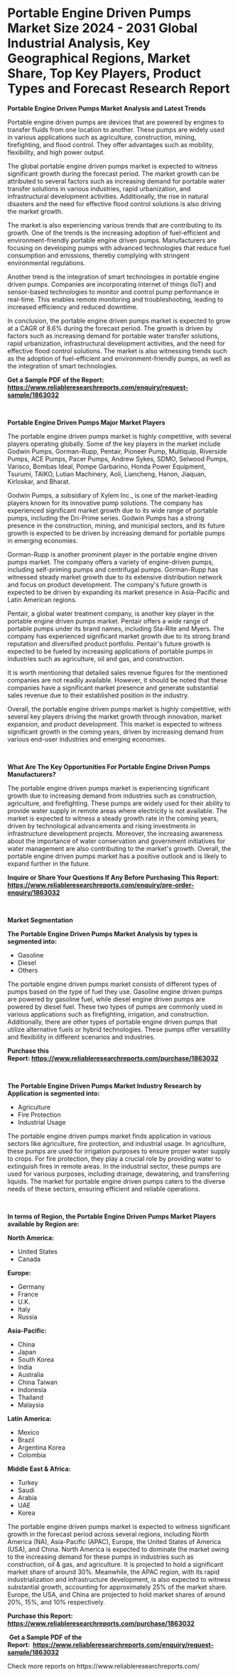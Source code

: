 <p><h1>Portable Engine Driven Pumps Market Size 2024 - 2031 Global Industrial Analysis, Key Geographical Regions, Market Share, Top Key Players, Product Types and Forecast Research Report</h1></p><p><strong>Portable Engine Driven Pumps Market Analysis and Latest Trends</strong></p>
<p><p>Portable engine driven pumps are devices that are powered by engines to transfer fluids from one location to another. These pumps are widely used in various applications such as agriculture, construction, mining, firefighting, and flood control. They offer advantages such as mobility, flexibility, and high power output.</p><p>The global portable engine driven pumps market is expected to witness significant growth during the forecast period. The market growth can be attributed to several factors such as increasing demand for portable water transfer solutions in various industries, rapid urbanization, and infrastructural development activities. Additionally, the rise in natural disasters and the need for effective flood control solutions is also driving the market growth.</p><p>The market is also experiencing various trends that are contributing to its growth. One of the trends is the increasing adoption of fuel-efficient and environment-friendly portable engine driven pumps. Manufacturers are focusing on developing pumps with advanced technologies that reduce fuel consumption and emissions, thereby complying with stringent environmental regulations.</p><p>Another trend is the integration of smart technologies in portable engine driven pumps. Companies are incorporating internet of things (IoT) and sensor-based technologies to monitor and control pump performance in real-time. This enables remote monitoring and troubleshooting, leading to increased efficiency and reduced downtime.</p><p>In conclusion, the portable engine driven pumps market is expected to grow at a CAGR of 8.6% during the forecast period. The growth is driven by factors such as increasing demand for portable water transfer solutions, rapid urbanization, infrastructural development activities, and the need for effective flood control solutions. The market is also witnessing trends such as the adoption of fuel-efficient and environment-friendly pumps, as well as the integration of smart technologies.</p></p>
<p><strong>Get a Sample PDF of the Report:&nbsp; <a href="https://www.reliableresearchreports.com/enquiry/request-sample/1863032">https://www.reliableresearchreports.com/enquiry/request-sample/1863032</a></strong></p>
<p>&nbsp;</p>
<p><strong>Portable Engine Driven Pumps Major Market Players</strong></p>
<p><p>The portable engine driven pumps market is highly competitive, with several players operating globally. Some of the key players in the market include Godwin Pumps, Gorman-Rupp, Pentair, Pioneer Pump, Multiquip, Riverside Pumps, ACE Pumps, Pacer Pumps, Andrew Sykes, SDMO, Selwood Pumps, Varisco, Bombas Ideal, Pompe Garbarino, Honda Power Equipment, Tsurumi, TAIKO, Lutian Machinery, Aoli, Liancheng, Hanon, Jiaquan, Kirloskar, and Bharat.</p><p>Godwin Pumps, a subsidiary of Xylem Inc., is one of the market-leading players known for its innovative pump solutions. The company has experienced significant market growth due to its wide range of portable pumps, including the Dri-Prime series. Godwin Pumps has a strong presence in the construction, mining, and municipal sectors, and its future growth is expected to be driven by increasing demand for portable pumps in emerging economies.</p><p>Gorman-Rupp is another prominent player in the portable engine driven pumps market. The company offers a variety of engine-driven pumps, including self-priming pumps and centrifugal pumps. Gorman-Rupp has witnessed steady market growth due to its extensive distribution network and focus on product development. The company's future growth is expected to be driven by expanding its market presence in Asia-Pacific and Latin American regions.</p><p>Pentair, a global water treatment company, is another key player in the portable engine driven pumps market. Pentair offers a wide range of portable pumps under its brand names, including Sta-Rite and Myers. The company has experienced significant market growth due to its strong brand reputation and diversified product portfolio. Pentair's future growth is expected to be fueled by increasing applications of portable pumps in industries such as agriculture, oil and gas, and construction.</p><p>It is worth mentioning that detailed sales revenue figures for the mentioned companies are not readily available. However, it should be noted that these companies have a significant market presence and generate substantial sales revenue due to their established position in the industry.</p><p>Overall, the portable engine driven pumps market is highly competitive, with several key players driving the market growth through innovation, market expansion, and product development. This market is expected to witness significant growth in the coming years, driven by increasing demand from various end-user industries and emerging economies.</p></p>
<p>&nbsp;</p>
<p><strong>What Are The Key Opportunities For Portable Engine Driven Pumps Manufacturers?</strong></p>
<p><p>The portable engine driven pumps market is experiencing significant growth due to increasing demand from industries such as construction, agriculture, and firefighting. These pumps are widely used for their ability to provide water supply in remote areas where electricity is not available. The market is expected to witness a steady growth rate in the coming years, driven by technological advancements and rising investments in infrastructure development projects. Moreover, the increasing awareness about the importance of water conservation and government initiatives for water management are also contributing to the market's growth. Overall, the portable engine driven pumps market has a positive outlook and is likely to expand further in the future.</p></p>
<p><strong>Inquire or Share Your Questions If Any Before Purchasing This Report: <a href="https://www.reliableresearchreports.com/enquiry/pre-order-enquiry/1863032">https://www.reliableresearchreports.com/enquiry/pre-order-enquiry/1863032</a></strong></p>
<p>&nbsp;</p>
<p><strong>Market Segmentation</strong></p>
<p><strong>The Portable Engine Driven Pumps Market Analysis by types is segmented into:</strong></p>
<p><ul><li>Gasoline</li><li>Diesel</li><li>Others</li></ul></p>
<p><p>The portable engine driven pumps market consists of different types of pumps based on the type of fuel they use. Gasoline engine driven pumps are powered by gasoline fuel, while diesel engine driven pumps are powered by diesel fuel. These two types of pumps are commonly used in various applications such as firefighting, irrigation, and construction. Additionally, there are other types of portable engine driven pumps that utilize alternative fuels or hybrid technologies. These pumps offer versatility and flexibility in different scenarios and industries.</p></p>
<p><strong>Purchase this Report:&nbsp;<a href="https://www.reliableresearchreports.com/purchase/1863032">https://www.reliableresearchreports.com/purchase/1863032</a></strong></p>
<p>&nbsp;</p>
<p><strong>The Portable Engine Driven Pumps Market Industry Research by Application is segmented into:</strong></p>
<p><ul><li>Agriculture</li><li>Fire Protection</li><li>Industrial Usage</li></ul></p>
<p><p>The portable engine driven pumps market finds application in various sectors like agriculture, fire protection, and industrial usage. In agriculture, these pumps are used for irrigation purposes to ensure proper water supply to crops. For fire protection, they play a crucial role by providing water to extinguish fires in remote areas. In the industrial sector, these pumps are used for various purposes, including drainage, dewatering, and transferring liquids. The market for portable engine driven pumps caters to the diverse needs of these sectors, ensuring efficient and reliable operations.</p></p>
<p>&nbsp;</p>
<p><strong>In terms of Region, the Portable Engine Driven Pumps Market Players available by Region are:</strong></p>
<p>
    <p> <strong> North America: </strong>
        <ul>
            <li>United States</li>
            <li>Canada</li>
        </ul>
        </p> 
    <p> <strong> Europe: </strong>
        <ul>
            <li>Germany</li>
            <li>France</li>
            <li>U.K.</li>
            <li>Italy</li>
            <li>Russia</li>
        </ul>
        </p> 
    <p> <strong> Asia-Pacific: </strong>
        <ul>
            <li>China</li>
            <li>Japan</li>
            <li>South Korea</li>
            <li>India</li>
            <li>Australia</li>
            <li>China Taiwan</li>
            <li>Indonesia</li>
            <li>Thailand</li>
            <li>Malaysia</li>
        </ul>
        </p> 
    <p> <strong> Latin America: </strong>
        <ul>
            <li>Mexico</li>
            <li>Brazil</li>
            <li>Argentina Korea</li>
            <li>Colombia</li>
        </ul>
        </p> 
    <p> <strong> Middle East & Africa: </strong>
        <ul>
            <li>Turkey</li>
            <li>Saudi</li>
            <li>Arabia</li>
            <li>UAE</li>
            <li>Korea</li>
        </ul>
    </p>
    </p>
<p><p>The portable engine driven pumps market is expected to witness significant growth in the forecast period across several regions, including North America (NA), Asia-Pacific (APAC), Europe, the United States of America (USA), and China. North America is expected to dominate the market owing to the increasing demand for these pumps in industries such as construction, oil & gas, and agriculture. It is projected to hold a significant market share of around 30%. Meanwhile, the APAC region, with its rapid industrialization and infrastructure development, is also expected to witness substantial growth, accounting for approximately 25% of the market share. Europe, the USA, and China are projected to hold market shares of around 20%, 15%, and 10% respectively.</p></p>
<p><strong>Purchase this Report: <a href="https://www.reliableresearchreports.com/purchase/1863032">https://www.reliableresearchreports.com/purchase/1863032</a></strong></p>
<p>&nbsp;<strong>Get a Sample PDF of the Report:&nbsp;&nbsp;<a href="https://www.reliableresearchreports.com/enquiry/request-sample/1863032">https://www.reliableresearchreports.com/enquiry/request-sample/1863032</a></strong></p>
<p><strong></strong></p>
<p>Check more reports on https://www.reliableresearchreports.com/</p>
